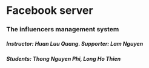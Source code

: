 # Facebook server
### The influencers management system
##### Instructor: Huan Luu Quang. Supporter: Lam Nguyen
##### Students: Thong Nguyen Phi, Long Ho Thien
